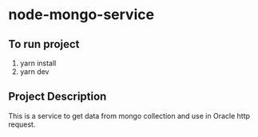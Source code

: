 
# node-mongo-service

## To run project

1. yarn install
2. yarn dev

## Project Description

This is a service to get data from mongo collection and use in Oracle http request.


